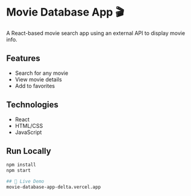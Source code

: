# Movie Database App 🎬

A React-based movie search app using an external API to display movie info.

## Features
- Search for any movie
- View movie details
- Add to favorites

## Technologies
- React
- HTML/CSS
- JavaScript

## Run Locally
```bash
npm install
npm start

## 🔗 Live Demo
movie-database-app-delta.vercel.app

